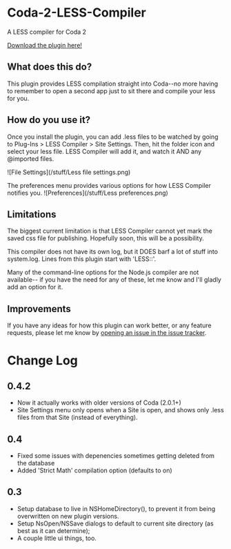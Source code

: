 Coda-2-LESS-Compiler
====================

A LESS compiler for Coda 2

[Download the plugin here!](https://github.com/mjvotaw/Coda-2-LESS-Compiler/raw/master/LESSCompile.codaplugin.zip)


What does this do?
------------------
This plugin provides LESS compilation straight into Coda--no more having to remember to open a second app just to sit there and compile your less for you.


How do you use it?
------------------

Once you install the plugin, you can add .less files to be watched by going to Plug-Ins > LESS Compiler > Site Settings.
Then, hit the folder icon and select your less file. LESS Compiler will add it, and watch it AND any @imported files.

![File Settings](/stuff/Less file settings.png)

The preferences menu provides various options for how LESS Compiler notifies you.
![Preferences](/stuff/Less preferences.png)

Limitations
-----------

The biggest current limitation is that LESS Compiler cannot yet mark the saved css file for publishing. Hopefully soon, this will be a possibility. 

This compiler does not have its own log, but it DOES barf a lot of stuff into system.log. Lines from this plugin start with 'LESS::'.

Many of the command-line options for the Node.js compiler are not available-- if you have the need for any of these, let me know and I'll gladly add an option for it.

Improvements
------------

If you have any ideas for how this plugin can work better, or any feature requests, please let me know by [opening an issue in the issue tracker](https://github.com/mjvotaw/Coda-2-LESS-Compiler/issues/new).


Change Log
==========

0.4.2
-----
- Now it actually works with older versions of Coda (2.0.1+)
- Site Settings menu only opens when a Site is open, and shows only .less files from that Site (instead of everything).

0.4
---
- Fixed some issues with depenencies sometimes getting deleted from the database
- Added 'Strict Math' compilation option (defaults to on)

0.3
---
- Setup database to live in NSHomeDirectory(), to prevent it from being overwritten on new plugin versions.
- Setup NsOpen/NSSave dialogs to default to current site directory (as best as it can determine);
- A couple little ui things, too.